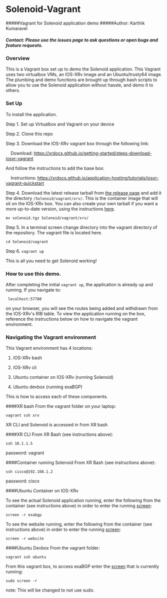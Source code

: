 # Solenoid-Vagrant
#####Vagrant for Solenoid application demo
#####Author: Karthik Kumaravel
##### Contact: Please use the issues page to ask questions or open bugs and feature requests.

### Overview
This is a Vagrant box set up to demo the Solenoid application. This Vagrant uses two virtualbox VMs, an IOS-XRv image and an Ubuntu/trusty64 image. The plumbing and demo functions are brought up through bash scripts to allow you to use the Solenoid application without hassle, and demo it to others.

### Set Up

To install the application.

Step 1. Set up Virtualbox and Vagrant on your device

Step 2. Clone this repo

Step 3. Download the IOS-XRv vagrant box through the following link: 

&nbsp;&nbsp;&nbsp;&nbsp;Download: https://xrdocs.github.io/getting-started/steps-download-iosxr-vagrant

And follow the instructions to add the base box:

&nbsp;&nbsp;&nbsp;&nbsp;Instructions: https://xrdocs.github.io/application-hosting/tutorials/iosxr-vagrant-quickstart



Step 4. Download the latest release tarball from [the release page](https://cto-github.cisco.com/lisroach/Solenoid/releases) and add it the directory `/Solenoid/vagrant/xrv/`. This is the container image that will sit on the IOS-XRv box. You can also create your own tarball if you want a more up-to-date version, using the instructions [here](https://cto-github.cisco.com/lisroach/Solenoid/wiki/Create-your-own-Solenoid-LXC-tarball).


    mv solenoid.tgz Solenoid/vagrant/xrv/

Step 5. In a terminal screen change directory into the vagrant directory of the repository. The vagrant file is located here.<br />
    
    cd Solenoid/vagrant

Step 6. ```vagrant up``` 

This is all you need to get Solenoid working! 

### How to use this demo.

After completing the initial ```vagrant up```, the application is already up and running. If you navigate to:

     localhost:57780
    
on your browser, you will see the routes being added and withdrawn from the IOS-XRv's RIB table. To view the application running on the box, reference the instructions below on how to navigate the vagrant environment. 


### Navigating the Vagrant environment

This Vagrant environment has 4 locations:

1. IOS-XRv bash

2. IOS-XRv cli

3. Ubuntu container on IOS-XRv (running Solenoid)

4. Ubuntu devbox (running exaBGP)


This is how to access each of these components.

####XR bash
From the vagrant folder on your laptop:

    vagrant ssh xrv

XR CLI and Solenoid is accessed in from XR bash

####XR CLI
From XR Bash (see instructions above):
    
    ssh 10.1.1.5

password: vagrant


####Container running Solenoid
From XR Bash (see instructions above):

    ssh cisco@192.168.1.2

password: cisco


####Ubuntu Container on IOS-XRv

To see the actual Solenoid application running, enter the following from the container (see instructions above) in order to enter the running [screen](https://www.gnu.org/software/screen/manual/screen.html):
    
    screen -r exabgp

To see the website running, enter the following from the container (see instructions above) in order to enter the running [screen](https://www.gnu.org/software/screen/manual/screen.html):

    screen -r website


####Ubuntu Devbox
From the vagrant folder:

    vagrant ssh ubuntu

From this vagrant box, to access exaBGP enter the [screen](https://www.gnu.org/software/screen/manual/screen.html) that is currently running:

    sudo screen -r

note: This will be changed to not use sudo.


